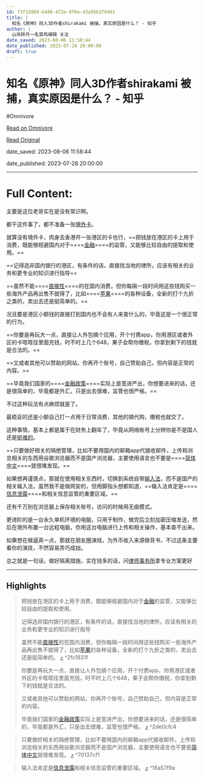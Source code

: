 ```yaml
---
id: 73f32869-b480-472e-8f6e-d3a56b370462
title: |
  知名《原神》同人3D作者shirakami 被捕，真实原因是什么？ - 知乎
author: |
  山岚碎月一名菜鸡编辑​ 关注
date_saved: 2023-08-06 11:58:44
date_published: 2023-07-28 20:00:00
draft: true
---
```


# 知名《原神》同人3D作者shirakami 被捕，真实原因是什么？ - 知乎
#Omnivore

[Read on Omnivore](https://omnivore.app/me/https-www-zhihu-com-question-614393754-answer-3140119983-189cb925de8)

[Read Original](https://www.zhihu.com/question/614393754/answer/3140119983)

date_saved: 2023-08-06 11:58:44

date_published: 2023-07-28 20:00:00

--- 

# Full Content: 

主要是这位老哥实在是没有常识啊。

都干这件事了，都不准备一张[境外卡](https://www.zhihu.com/search?q=%E5%A2%83%E5%A4%96%E5%8D%A1&search%5Fsource=Entity&hybrid%5Fsearch%5Fsource=Entity&hybrid%5Fsearch%5Fextra=%7B%22sourceType%22%3A%22answer%22%2C%22sourceId%22%3A3140119983%7D)。

就算没有境外卡，肉身去香港开一张港区的卡也行，==把钱放在港区的卡上用于消费，既能够规避国内对于====[金融](https://www.zhihu.com/search?q=%E9%87%91%E8%9E%8D&search%5Fsource=Entity&hybrid%5Fsearch%5Fsource=Entity&hybrid%5Fsearch%5Fextra=%7B%22sourceType%22%3A%22answer%22%2C%22sourceId%22%3A3140119983%7D)====的监管，又能够比较自由的提取和使用。==

==记得选非国内银行的港区，有条件的话，直接找当地的律所，应该有相关的业务和更专业的知识进行指导==

==虽然不能====[直接性](https://www.zhihu.com/search?q=%E7%9B%B4%E6%8E%A5%E6%80%A7&search%5Fsource=Entity&hybrid%5Fsearch%5Fsource=Entity&hybrid%5Fsearch%5Fextra=%7B%22sourceType%22%3A%22answer%22%2C%22sourceId%22%3A3140119983%7D)====的在国内消费，但你每隔一段时间用这些钱购买一些海外产品再出售不就得了，比如====[苹果](https://www.zhihu.com/search?q=%E8%8B%B9%E6%9E%9C&search%5Fsource=Entity&hybrid%5Fsearch%5Fsource=Entity&hybrid%5Fsearch%5Fextra=%7B%22sourceType%22%3A%22answer%22%2C%22sourceId%22%3A3140119983%7D)====的各种设备，全新的打个九折之类的，卖出去还是挺简单的。==

况且要是港区小额钱的直接打到国内也不会有人来查什么的，毕竟这是一个很正常的行为。

==你要是再玩大一点，直接让人外包搞个应用，开个付费app，你用港区或者外区的卡哐哐往里面充钱，时不时上几个648，果子会帮你缴税，你拿到剩下的钱就是合法的。==

==又或者其他可以赞助的网站，你再开个账号，自己赞助自己，但内容是正常的内容。==

==毕竟我们国家的====[金融政策](https://www.zhihu.com/search?q=%E9%87%91%E8%9E%8D%E6%94%BF%E7%AD%96&search%5Fsource=Entity&hybrid%5Fsearch%5Fsource=Entity&hybrid%5Fsearch%5Fextra=%7B%22sourceType%22%3A%22answer%22%2C%22sourceId%22%3A3140119983%7D)====实际上是宽进严出，你想要进来的话，还是很简单的，毕竟都是外汇，只是出去很难，监管也很严格。==

不过这种玩法有点麻烦就是了。

最稳妥的还是小额自己打一点用于日常消费，其他的搞代购，缴税也就交了。

这种事情，基本上都是属于在财务上翻车了，毕竟从网络账号上分辨你是不是国人还是[挺难的](https://www.zhihu.com/search?q=%E6%8C%BA%E9%9A%BE%E7%9A%84&search%5Fsource=Entity&hybrid%5Fsearch%5Fsource=Entity&hybrid%5Fsearch%5Fextra=%7B%22sourceType%22%3A%22answer%22%2C%22sourceId%22%3A3140119983%7D)。

==只要做好相关的隔绝管理，比如不要用国内的邮箱app代接收邮件，上传和浏览相关的东西用谷歌浏览器而不是国产浏览器，主要使用语言也不要是====[简体中文](https://www.zhihu.com/search?q=%E7%AE%80%E4%BD%93%E4%B8%AD%E6%96%87&search%5Fsource=Entity&hybrid%5Fsearch%5Fsource=Entity&hybrid%5Fsearch%5Fextra=%7B%22sourceType%22%3A%22answer%22%2C%22sourceId%22%3A3140119983%7D)====就很难发现。==

如果想再谨慎点，那就在使用相关东西时，切换到系统自带[输入法](https://www.zhihu.com/search?q=%E8%BE%93%E5%85%A5%E6%B3%95&search%5Fsource=Entity&hybrid%5Fsearch%5Fsource=Entity&hybrid%5Fsearch%5Fextra=%7B%22sourceType%22%3A%22answer%22%2C%22sourceId%22%3A3140119983%7D)，而不是国产的相关输入法，虽然我不是做网安的，但用脚指头想都知道，==输入法肯定是====[信息泄露](https://www.zhihu.com/search?q=%E4%BF%A1%E6%81%AF%E6%B3%84%E9%9C%B2&search%5Fsource=Entity&hybrid%5Fsearch%5Fsource=Entity&hybrid%5Fsearch%5Fextra=%7B%22sourceType%22%3A%22answer%22%2C%22sourceId%22%3A3140119983%7D)====和相关信息监管的重要区域。==

还有千万别在浏览器上保存相关账号，访问的时候用无痕模式。

更进阶的是一台永久单机环境的电脑，只用于制作，做完后立刻加密压缩发送，然后在境外布置一台远程电脑，你用这台电脑进行上传和相关操作，基本查不出来。

如果想在做逼真一点，那就在朋友圈演戏，为外币收入来源做背书，不过这条主要看你的演技，不然容易弄巧成拙。

总之就是一句话，做好隔离措施，实在钱多的话，问[律师事务所](https://www.zhihu.com/search?q=%E5%BE%8B%E5%B8%88%E4%BA%8B%E5%8A%A1%E6%89%80&search%5Fsource=Entity&hybrid%5Fsearch%5Fsource=Entity&hybrid%5Fsearch%5Fextra=%7B%22sourceType%22%3A%22answer%22%2C%22sourceId%22%3A3140119983%7D)拿专业方案更好

---

## Highlights

> 把钱放在港区的卡上用于消费，既能够规避国内对于[金融](https://www.zhihu.com/search?q=%E9%87%91%E8%9E%8D&amp;search%5Fsource=Entity&amp;hybrid%5Fsearch%5Fsource=Entity&amp;hybrid%5Fsearch%5Fextra=%7B%22sourceType%22%3A%22answer%22%2C%22sourceId%22%3A3140119983%7D)的监管，又能够比较自由的提取和使用。
> 
> 记得选非国内银行的港区，有条件的话，直接找当地的律所，应该有相关的业务和更专业的知识进行指导
> 
> 虽然不能[直接性](https://www.zhihu.com/search?q=%E7%9B%B4%E6%8E%A5%E6%80%A7&amp;search%5Fsource=Entity&amp;hybrid%5Fsearch%5Fsource=Entity&amp;hybrid%5Fsearch%5Fextra=%7B%22sourceType%22%3A%22answer%22%2C%22sourceId%22%3A3140119983%7D)的在国内消费，但你每隔一段时间用这些钱购买一些海外产品再出售不就得了，比如[苹果](https://www.zhihu.com/search?q=%E8%8B%B9%E6%9E%9C&amp;search%5Fsource=Entity&amp;hybrid%5Fsearch%5Fsource=Entity&amp;hybrid%5Fsearch%5Fextra=%7B%22sourceType%22%3A%22answer%22%2C%22sourceId%22%3A3140119983%7D)的各种设备，全新的打个九折之类的，卖出去还是挺简单的。 [⤴️](https://omnivore.app/me/https-www-zhihu-com-question-614393754-answer-3140119983-189cb925de8#2fc1831f-16a7-4b29-9bd3-1b03f854cd3d)  ^2fc1831f

> 你要是再玩大一点，直接让人外包搞个应用，开个付费app，你用港区或者外区的卡哐哐往里面充钱，时不时上几个648，果子会帮你缴税，你拿到剩下的钱就是合法的。
> 
> 又或者其他可以赞助的网站，你再开个账号，自己赞助自己，但内容是正常的内容。
> 
> 毕竟我们国家的[金融政策](https://www.zhihu.com/search?q=%E9%87%91%E8%9E%8D%E6%94%BF%E7%AD%96&amp;search%5Fsource=Entity&amp;hybrid%5Fsearch%5Fsource=Entity&amp;hybrid%5Fsearch%5Fextra=%7B%22sourceType%22%3A%22answer%22%2C%22sourceId%22%3A3140119983%7D)实际上是宽进严出，你想要进来的话，还是很简单的，毕竟都是外汇，只是出去很难，监管也很严格。 [⤴️](https://omnivore.app/me/https-www-zhihu-com-question-614393754-answer-3140119983-189cb925de8#2de0cfc4-40e2-4430-96f9-cdbc70adc8e5)  ^2de0cfc4

> 只要做好相关的隔绝管理，比如不要用国内的邮箱app代接收邮件，上传和浏览相关的东西用谷歌浏览器而不是国产浏览器，主要使用语言也不要是[简体中文](https://www.zhihu.com/search?q=%E7%AE%80%E4%BD%93%E4%B8%AD%E6%96%87&amp;search%5Fsource=Entity&amp;hybrid%5Fsearch%5Fsource=Entity&amp;hybrid%5Fsearch%5Fextra=%7B%22sourceType%22%3A%22answer%22%2C%22sourceId%22%3A3140119983%7D)就很难发现。 [⤴️](https://omnivore.app/me/https-www-zhihu-com-question-614393754-answer-3140119983-189cb925de8#70137cf1-af7a-4f3b-8a66-80703c7069ae)  ^70137cf1

> 输入法肯定是[信息泄露](https://www.zhihu.com/search?q=%E4%BF%A1%E6%81%AF%E6%B3%84%E9%9C%B2&amp;search%5Fsource=Entity&amp;hybrid%5Fsearch%5Fsource=Entity&amp;hybrid%5Fsearch%5Fextra=%7B%22sourceType%22%3A%22answer%22%2C%22sourceId%22%3A3140119983%7D)和相关信息监管的重要区域。 [⤴️](https://omnivore.app/me/https-www-zhihu-com-question-614393754-answer-3140119983-189cb925de8#16a57f9a-9d82-4a97-913d-579d563246af)  ^16a57f9a

